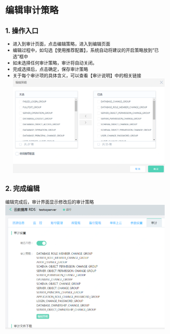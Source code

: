 # 编辑审计策略

## 1. 操作入口
- 进入到审计页面，点击编辑策略，进入到编辑页面
- 编辑过程中，如勾选【使用推荐配置】，系统自动将建议的开启策略放到“已选”框中
- 如未选择任何审计策略，审计将自动关闭。
- 完成选择后，点击确定，保存审计策略
- 关于每个审计项的具体含义，可以查看【审计说明】中的相关链接
![编辑审计1](../../../../../../image/RDS/Edit-Audit-1.png)

## 2. 完成编辑
编辑完成后，审计界面显示修改后的审计策略
![编辑审计2](../../../../../../image/RDS/Edit-Audit-2.png)